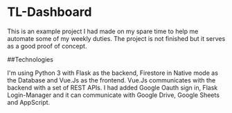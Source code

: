 # TL-Dashboard

This is an example project I had made on my spare time to help me automate some of my weekly duties. The project is not finished but it serves as a good proof of concept.

##Technologies

I'm using Python 3 with Flask as the backend, Firestore in Native mode as the Database and Vue.Js as the frontend.
Vue.Js communicates with the backend with a set of REST APIs.
I had added Google Oauth sign in, Flask Login-Manager and it can communicate with Google Drive, Google Sheets and AppScript.
